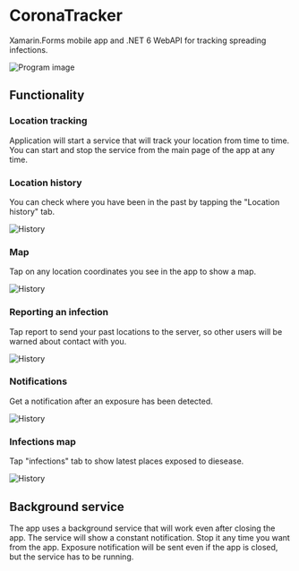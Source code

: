 # CoronaTracker
Xamarin.Forms mobile app and .NET 6 WebAPI for tracking spreading infections.

![Program image](/Screenshots/Main.png)


## Functionality
### Location tracking
Application will start a service that will track your location from time to time.
You can start and stop the service from the main page of the app at any time.

### Location history
You can check where you have been in the past by tapping the "Location history" tab.

![History](/Screenshots/UserHistory.png)

### Map
Tap on any location coordinates you see in the app to show a map.

![History](/Screenshots/Map.png)

### Reporting an infection
Tap report to send your past locations to the server, so other users will be warned about contact with you.

![History](/Screenshots/Reported.png)

### Notifications
Get a notification after an exposure has been detected.

![History](/Screenshots/Exposed.png)

### Infections map
Tap "infections" tab to show latest places exposed to diesease.

![History](/Screenshots/Infections.png)

## Background service
The app uses a background service that will work even after closing the app.
The service will show a constant notification. Stop it any time you want from the app.
Exposure notification will be sent even if the app is closed, but the service has to be running.
